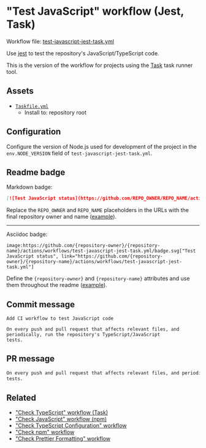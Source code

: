 # "Test JavaScript" workflow (Jest, Task)

Workflow file: [test-javascript-jest-task.yml](test-javascript-jest-task.yml)

Use [jest](https://eslint.org/) to test the repository's JavaScript/TypeScript code.

This is the version of the workflow for projects using the [Task](https://taskfile.dev/#/) task runner tool.

## Assets

- [`Taskfile.yml`](assets/test-javascript-jest-task/Taskfile.yml)
  - Install to: repository root

## Configuration

Configure the version of Node.js used for development of the project in the `env.NODE_VERSION` field of `test-javascript-jest-task.yml`.

## Readme badge

Markdown badge:

```markdown
[![Test JavaScript status](https://github.com/REPO_OWNER/REPO_NAME/actions/workflows/test-javascript-jest-task.yml/badge.svg)](https://github.com/REPO_OWNER/REPO_NAME/actions/workflows/test-javascript-jest-task.yml)
```

Replace the `REPO_OWNER` and `REPO_NAME` placeholders in the URLs with the final repository owner and name ([example](https://raw.githubusercontent.com/arduino-libraries/ArduinoIoTCloud/master/README.md)).

---

Asciidoc badge:

```adoc
image:https://github.com/{repository-owner}/{repository-name}/actions/workflows/test-javascript-jest-task.yml/badge.svg["Test JavaScript status", link="https://github.com/{repository-owner}/{repository-name}/actions/workflows/test-javascript-jest-task.yml"]
```

Define the `{repository-owner}` and `{repository-name}` attributes and use them throughout the readme ([example](https://raw.githubusercontent.com/arduino-libraries/WiFiNINA/master/README.adoc)).

## Commit message

```
Add CI workflow to test JavaScript code

On every push and pull request that affects relevant files, and periodically, run the repository's TypeScript/JavaScript
tests.
```

## PR message

```markdown
On every push and pull request that affects relevant files, and periodically, run the repository's TypeScript/JavaScript
tests.
```

## Related

- ["Check TypeScript" workflow (Task)](check-typescript-task.md)
- ["Check JavaScript" workflow (npm)](check-javascript-npm.md)
- ["Check TypeScript Configuration" workflow](check-tsconfig.md)
- ["Check npm" workflow](check-npm.md)
- ["Check Prettier Formatting" workflow](check-prettier-formatting.md)
